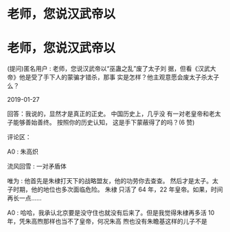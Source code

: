 # 老师，您说汉武帝以

# 老师，您说汉武帝以

(提问)匿名用户 : 老师，您说汉武帝以“巫蛊之乱”废了太子刘 据，但看《汉武大帝》他是受了手下人的蒙骗才错杀，那事 实是怎样？他主观意愿会废太子杀太子么？

2019-01-27

回答：我说的，显然才是真正的正史。 中国历史上，几乎没 有一对老皇帝和老太子能够善始善终。 按照你的历史认知， 这是手下蒙蔽得了的吗？(6 赞)

评论区：

A0 : 朱高炽

流风回雪 : 一对矛盾体

唯为 : 他首先是朱棣打天下的战略盟友，他的功劳你去查查。 然后才是太子。太子时期，他的地位也多次面临危险。 朱棣 只活了 64 年，22 年皇帝。如果，时间再长一点……

A0 : 哈哈，我承认北京要是没守住也就没有后来了。但是我觉得朱棣再多活 10 年，凭朱高煦那样也当不了皇帝，何况朱高 煦也没有朱瞻基这样的儿子不是